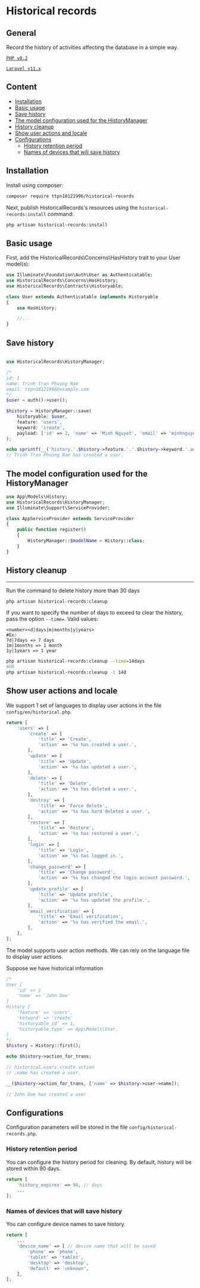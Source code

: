 # Historical records

## General

Record the history of activities affecting the database in a simple way.

[`PHP v8.2`](https://php.net)

[`Laravel v11.x`](https://github.com/laravel/laravel)

## Content

- [Installation](#installation)
- [Basic usage](#basic-usage)
- [Save history](#save-history)
- [The model configuration used for the HistoryManager](#the-model-configuration-used-for-the-historymanager)
- [History cleanup](#history-cleanup)
- [Show user actions and locale](#show-user-actions-and-locale)
- [Configurations](#configurations)
  - [History retention period](#history-retention-period)
  - [Names of devices that will save history](#names-of-devices-that-will-save-history)

## Installation

Install using composer:

```bash
composer require ttpn18121996/historical-records
```

Next, publish HistoricalRecords's resources using the `historical-records:install` command:

```bash
php artisan historical-records:install
```

## Basic usage

First, add the HistoricalRecords\Concerns\HasHistory trait to your User model(s):

```php
use Illuminate\Foundation\Auth\User as Authenticatable;
use HistoricalRecords\Concerns\HasHistory;
use HistoricalRecords\Contracts\Historyable;

class User extends Authenticatable implements Historyable
{
    use HasHistory;

    //...
}
```

## Save history

```php

use HistoricalRecords\HistoryManager;

/*
id: 1
name: Trinh Tran Phuong Nam
email: ttpn18121996@example.com
*/
$user = auth()->user();

$history = HistoryManager::save(
    historyable: $user,
    feature: 'users',
    keyword: 'create',
    payload: ['id' => 2, 'name' => 'Minh Nguyet', 'email' => 'minhnguyet@example.com'],
);

echo sprintf(__('history.'.$history->feature.'.'.$history->keyword.'.action'), $user->name);
// Trinh Tran Phuong Nam has created a user.
```

## The model configuration used for the HistoryManager

```php
use App\Models\History;
use HistoricalRecords\HistoryManager;
use Illuminate\Support\ServiceProvider;

class AppServiceProvider extends ServiceProvider
{
    public function register()
    {
        HistoryManager::$modelName = History::class;
    }
}
```

## History cleanup

---

Run the command to delete history more than 30 days

```bash
php artisan historical-records:cleanup
```

If you want to specify the number of days to exceed to clear the history, pass the option `--time=`. Valid values:

```text
<number><d|days|m|months|y|years>
#Ex:
7d|7days => 7 days
1m|1months => 1 month
1y|1years => 1 year
```

```bash
php artisan historical-records:cleanup --time=14days
#OR
php artisan historical-records:cleanup -t 14d
```

## Show user actions and locale

We support 1 set of languages ​​to display user actions in the file `config/en/historical.php`.

```php
return [
    'users' => [
        'create' => [
            'title' => 'Create',
            'action' => '%s has created a user.',
        ],
        'update' => [
            'title' => 'Update',
            'action' => '%s has updated a user.',
        ],
        'delete' => [
            'title' => 'Delete',
            'action' => '%s has deleted a user.',
        ],
        'destroy' => [
            'title' => 'Force delete',
            'action' => '%s has hard deleted a user.',
        ],
        'restore' => [
            'title' => 'Restore',
            'action' => '%s has restored a user.',
        ],
        'login' => [
            'title' => 'Login',
            'action' => '%s has logged in.',
        ],
        'change_password' => [
            'title' => 'Change password',
            'action' => '%s has changed the login account password.',
        ],
        'update_profile' => [
            'title' => 'Update profile',
            'action' => '%s has updated the profile.',
        ],
        'email_verification' => [
            'title' => 'Email verification',
            'action' => '%s has verified the email.',
        ],
    ],
];
```

The model supports user action methods. We can rely on the language file to display user actions.

Suppose we have historical information

```php
/*
User [
    'id' => 1
    'name' => 'John Doe'
]
History [
    'feature' => 'users',
    'ketword' => 'create'
    'historyable_id' => 1,
    'historyable_type' => App\Models\User,
]
*/
$history = History::first();

echo $history->action_for_trans;

// historical.users.create.action
// :name has created a user.

__($history->action_for_trans, ['name' => $history->user->name]);

// John Doe has created a user
```

## Configurations

Configuration parameters will be stored in the file `config/historical-records.php`.

### History retention period

You can configure the history period for cleaning. By default, history will be stored within 90 days.

```php
return [
    'history_expires' => 90, // days
    ...
];
```

### Names of devices that will save history

You can configure device names to save history.

```php
return [
    ...
    'device_name' => [ // device name that will be saved
        'phone' => 'phone',
        'tablet' => 'tablet',
        'desktop' => 'desktop',
        'default' => 'unknown',
    ],
];
```
